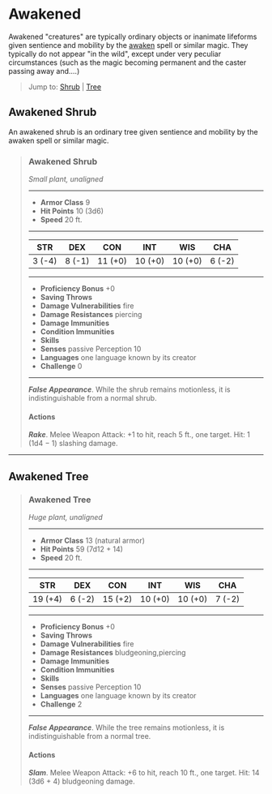 # Awakened
Awakened "creatures" are typically ordinary objects or inanimate lifeforms given sentience and mobility by the [awaken](../Magic/Spells/awaken.md) spell or similar magic. They typically do not appear "in the wild", except under very peculiar circumstances (such as the magic becoming permanent and the caster passing away and....)

> Jump to: [Shrub](#awakened-shrub) | [Tree](#awakened-tree)

## Awakened Shrub
An awakened shrub is an ordinary tree given sentience and mobility by the awaken spell or similar magic.

>### Awakened Shrub
>*Small plant, unaligned*
>___
>- **Armor Class** 9
>- **Hit Points** 10 (3d6)
>- **Speed** 20 ft.
>___
>|**STR**|**DEX**|**CON**|**INT**|**WIS**|**CHA**|
>|:---:|:---:|:---:|:---:|:---:|:---:|
>|3 (-4)|8 (-1)|11 (+0)|10 (+0)|10 (+0)|6 (-2)|
>
>___
>- **Proficiency Bonus** +0
>- **Saving Throws** 
>- **Damage Vulnerabilities** fire
>- **Damage Resistances** piercing
>- **Damage Immunities** 
>- **Condition Immunities** 
>- **Skills** 
>- **Senses** passive Perception 10
>- **Languages** one language known by its creator
>- **Challenge** 0
>___
>***False Appearance***. While the shrub remains motionless, it is indistinguishable from a normal shrub.
>
>#### Actions
>***Rake***. Melee Weapon Attack: +1 to hit, reach 5 ft., one target. Hit: 1 (1d4 − 1) slashing damage.
>

---

## Awakened Tree

>### Awakened Tree
>*Huge plant, unaligned*
>___
>- **Armor Class** 13 (natural armor)
>- **Hit Points** 59 (7d12 + 14)
>- **Speed** 20 ft.
>___
>|**STR**|**DEX**|**CON**|**INT**|**WIS**|**CHA**|
>|:---:|:---:|:---:|:---:|:---:|:---:|
>|19 (+4)|6 (-2)|15 (+2)|10 (+0)|10 (+0)|7 (-2)|
>
>___
>- **Proficiency Bonus** +0
>- **Saving Throws** 
>- **Damage Vulnerabilities** fire
>- **Damage Resistances** bludgeoning,piercing
>- **Damage Immunities** 
>- **Condition Immunities** 
>- **Skills** 
>- **Senses** passive Perception 10
>- **Languages** one language known by its creator
>- **Challenge** 2
>___
>***False Appearance***. While the tree remains motionless, it is indistinguishable from a normal tree.
>
>#### Actions
>***Slam***. Melee Weapon Attack: +6 to hit, reach 10 ft., one target. Hit: 14 (3d6 + 4) bludgeoning damage.
>
